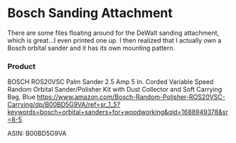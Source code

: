 # Bosch Sanding Attachment
There are some files floating around for the DeWalt sanding attachment, which is great...I even printed one up.  I then realized
that I actually own a Bosch orbital sander and it has its own mounting pattern.


### Product
BOSCH ROS20VSC Palm Sander 2.5 Amp 5 In. Corded Variable Speed Random Orbital Sander/Polisher Kit with Dust Collector and Soft Carrying Bag, Blue
https://www.amazon.com/Bosch-Random-Polisher-ROS20VSC-Carrying/dp/B00BD5G9VA/ref=sr_1_5?keywords=bosch+orbital+sanders+for+woodworking&qid=1688949378&sr=8-5

ASIN: B00BD5G9VA